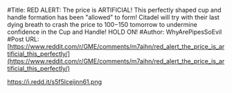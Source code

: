 #Title: RED ALERT: The price is ARTIFICIAL! This perfectly shaped cup and handle formation has been "allowed" to form! Citadel will try with their last dying breath to crash the price to $100-$150 tomorrow to undermine confidence in the Cup and Handle! HOLD ON!
#Author: WhyArePipesSoEvil
#Post URL: [https://www.reddit.com/r/GME/comments/m7aihn/red_alert_the_price_is_artificial_this_perfectly/](https://www.reddit.com/r/GME/comments/m7aihn/red_alert_the_price_is_artificial_this_perfectly/)


https://i.redd.it/s5f5lceijnn61.png